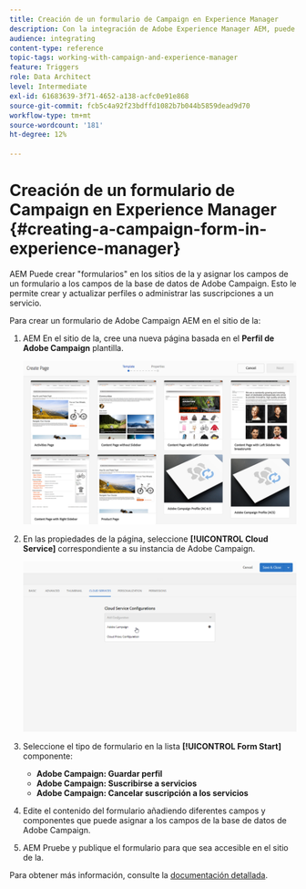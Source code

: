 ```yaml
---
title: Creación de un formulario de Campaign en Experience Manager
description: Con la integración de Adobe Experience Manager AEM, puede crear formularios directamente en para crear y actualizar perfiles o administrar suscripciones, y, a continuación, puede crear formularios directamente en la interfaz de usuario de.
audience: integrating
content-type: reference
topic-tags: working-with-campaign-and-experience-manager
feature: Triggers
role: Data Architect
level: Intermediate
exl-id: 61683639-3f71-4652-a138-acfc0e91e868
source-git-commit: fcb5c4a92f23bdffd1082b7b044b5859dead9d70
workflow-type: tm+mt
source-wordcount: '181'
ht-degree: 12%

---
```


# Creación de un formulario de Campaign en Experience Manager {#creating-a-campaign-form-in-experience-manager}

AEM Puede crear &quot;formularios&quot; en los sitios de la y asignar los campos de un formulario a los campos de la base de datos de Adobe Campaign. Esto le permite crear y actualizar perfiles o administrar las suscripciones a un servicio.

Para crear un formulario de Adobe Campaign AEM en el sitio de la:

1. AEM En el sitio de la, cree una nueva página basada en el **Perfil de Adobe Campaign** plantilla.

   ![](assets/aem_content_forms.png)

1. En las propiedades de la página, seleccione **[!UICONTROL Cloud Service]** correspondiente a su instancia de Adobe Campaign.

   ![](assets/aem_content_forms_2.png)

1. Seleccione el tipo de formulario en la lista **[!UICONTROL Form Start]** componente:

   * **Adobe Campaign: Guardar perfil**
   * **Adobe Campaign: Suscribirse a servicios**
   * **Adobe Campaign: Cancelar suscripción a los servicios**

1. Edite el contenido del formulario añadiendo diferentes campos y componentes que puede asignar a los campos de la base de datos de Adobe Campaign.
1. AEM Pruebe y publique el formulario para que sea accesible en el sitio de la.

Para obtener más información, consulte la [documentación detallada](https://experienceleague.adobe.com/docs/experience-manager-65/authoring/aem-adobe-campaign/adobe-campaign-forms.html).

